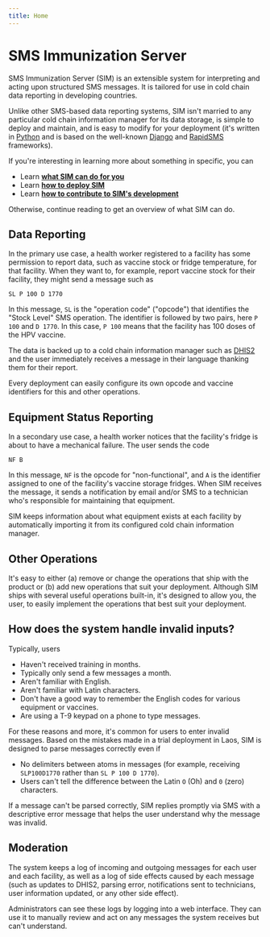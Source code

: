 ```yaml
---
title: Home
---
```


# SMS Immunization Server

SMS Immunization Server (SIM) is an extensible system for interpreting and acting upon structured SMS 
messages. It is tailored for use in cold chain data reporting in developing countries. 

Unlike other SMS-based data reporting systems, SIM isn't married to any particular cold 
chain information manager for its data storage, is simple to deploy and maintain, and is easy to 
modify for your deployment (it's written in [Python](https://www.python.org/) and is based on the 
well-known [Django](https://www.djangoproject.com/) and [RapidSMS](https://www.rapidsms.org/) frameworks).

If you're interesting in learning more about something in specific, you can 

* Learn __[what SIM can do for you](/use)__
* Learn __[how to deploy SIM](/deploy/)__
* Learn __[how to contribute to SIM's development](/contribute/)__

Otherwise, continue reading to get an overview of what SIM can do.

## Data Reporting ##

In the primary use case, a health worker registered to a facility has some permission to report 
data, such as vaccine stock or fridge temperature, for that facility. When they want to, for 
example, report vaccine stock for their facility, they might send a message such as 

	SL P 100 D 1770

In this message, ```SL``` is the "operation code" ("opcode") that identifies the "Stock Level" SMS 
operation. The identifier is followed by two pairs, here ```P 100``` and ```D 1770```. In this 
case, ```P 100``` means that the facility has 100 doses of the HPV vaccine. 

The data is backed up to a cold chain information manager such as [DHIS2](http://www.dhis2.org/) 
and the user immediately receives a message in their language thanking them for their report.

Every deployment can easily configure its own opcode and vaccine identifiers for this and other 
operations.

## Equipment Status Reporting ##

In a secondary use case, a health worker notices that the facility's fridge is about to have a 
mechanical failure. The user sends the code
		
	NF B

In this message, ```NF``` is the opcode for "non-functional", and ```A``` is the identifier 
assigned to one of the facility's vaccine storage fridges. When SIM receives the message, it sends 
a notification by email and/or SMS to a technician who's responsible for maintaining that equipment. 

SIM keeps information about what equipment exists at each facility by automatically importing it 
from its configured cold chain information manager.

## Other Operations ##

It's easy to either (a) remove or change the operations that ship with the product or (b) add new 
operations that suit your deployment. Although SIM ships with several useful operations built-in, 
it's designed to allow you, the user, to easily implement the operations that best suit your 
deployment.

## How does the system handle invalid inputs? ##

Typically, users

* Haven't received training in months. 
* Typically only send a few messages a month.
* Aren't familiar with English.
* Aren't familiar with Latin characters. 
* Don't have a good way to remember the English codes for various equipment or vaccines. 
* Are using a T-9 keypad on a phone to type messages.

For these reasons and more, it's common for users to enter invalid messages. Based on the mistakes 
made in a trial deployment in Laos, SIM is designed to parse messages correctly even if

* No delimiters between atoms in messages (for example, receiving ```SLP100D1770``` rather than 
```SL P 100 D 1770```).
* Users can't tell the difference between the Latin ```O``` (Oh) and ```0``` (zero) characters.

If a message can't be parsed correctly, SIM replies promptly via SMS with a descriptive error 
message that helps the user understand why the message was invalid. 

## Moderation

The system keeps a log of incoming and outgoing messages for each user and each facility, as well 
as a log of side effects caused by each message (such as updates to DHIS2, parsing error, 
notifications sent to technicians, user information updated, or any other side effect). 

Administrators can see these logs by logging into a web interface. They can use it to manually 
review and act on any messages the system receives but can't understand. 
